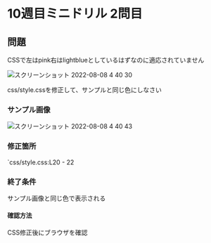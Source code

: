 # 10週目ミニドリル 2問目

## 問題
CSSで左はpink右はlightblueとしているはずなのに適応されていません

![スクリーンショット 2022-08-08 4 40 30](https://user-images.githubusercontent.com/79675344/183308520-a115b784-e0ed-47e2-86fd-c9002f5681f5.png)

css/style.cssを修正して、サンプルと同じ色にしなさい

### サンプル画像

![スクリーンショット 2022-08-08 4 40 43](https://user-images.githubusercontent.com/79675344/183308530-ba30b1c3-02c9-4509-a0a5-57dde189c86c.png)


### 修正箇所

`css/style.css:L20 - 22

### 終了条件
サンプル画像と同じ色で表示される

#### 確認方法
CSS修正後にブラウザを確認
